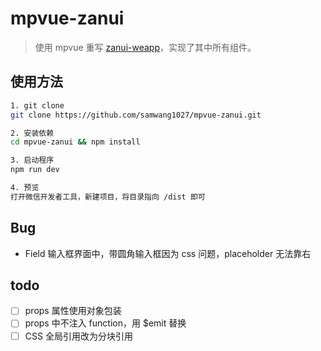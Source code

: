 # mpvue-zanui

> 使用 mpvue 重写 [zanui-weapp](https://github.com/youzan/zanui-weapp/)，实现了其中所有组件。

## 使用方法

``` bash
1. git clone
git clone https://github.com/samwang1027/mpvue-zanui.git

2. 安装依赖
cd mpvue-zanui && npm install

3. 启动程序
npm run dev

4. 预览
打开微信开发者工具，新建项目，将目录指向 /dist 即可
```

## Bug

- Field 输入框界面中，带圆角输入框因为 css 问题，placeholder 无法靠右


## todo
- [ ] props 属性使用对象包装
- [ ] props 中不注入 function，用 $emit 替换
- [ ] CSS 全局引用改为分块引用
